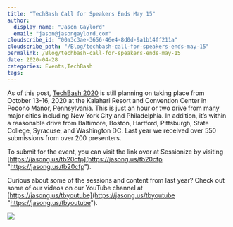 ```yaml
---
title: "TechBash Call for Speakers Ends May 15"
author: 
  display_name: "Jason Gaylord"
  email: "jason@jasongaylord.com"
cloudscribe_id: "00a3c3ae-3656-46e4-8d0d-9a1b14ff211a"
cloudscribe_path: "/Blog/techbash-call-for-speakers-ends-may-15"
permalink: /Blog/techbash-call-for-speakers-ends-may-15
date: 2020-04-28
categories: Events,TechBash
tags: 
---
```


As of this post, [TechBash 2020](http://jasong.us/tb) is still planning on taking place from October 13-16, 2020 at the Kalahari Resort and Convention Center in Pocono Manor, Pennsylvania. This is just an hour or two drive from many major cities including New York City and Philadelphia. In addition, it’s within a reasonable drive from Baltimore, Boston, Hartford, Pittsburgh, State College, Syracuse, and Washington DC. Last year we received over 550 submissions from over 200 presenters. 

To submit for the event, you can visit the link over at Sessionize by visiting [https://jasong.us/tb20cfp](https://jasong.us/tb20cfp "https://jasong.us/tb20cfp"). 

Curious about some of the sessions and content from last year? Check out some of our videos on our YouTube channel at [https://jasong.us/tbyoutube](https://jasong.us/tbyoutube "https://jasong.us/tbyoutube").

![](https://cdn.jasongaylord.com/images/2020/04/28/TechBash-Panel-Discussion.jpg)
